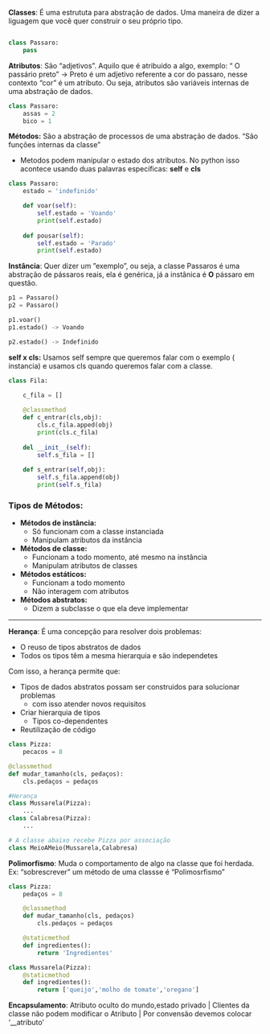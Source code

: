 **Classes**: É uma estrututa para abstração de dados. Uma maneira de dizer a liguagem que você quer construir o seu próprio tipo. 

```python

class Passaro:
	pass
```

**Atributos**:  São “adjetivos”. Aquilo que é atribuido a algo, exemplo:  “ O passário preto” → Preto é um adjetivo referente a cor do passaro, nesse contexto “cor” é um atributo. Ou seja, atributos são variáveis internas de uma abstração de dados.

```python
class Passaro:
	assas = 2
	bico = 1
```

**Métodos:** São a abstração de processos de uma abstração de dados. “São funções internas da classe”

- Metodos podem manipular o estado dos atributos. No python isso acontece usando duas palavras específicas: **self** e **cls**

```python
class Passaro:
	estado = 'indefinido'

	def voar(self):
		self.estado = 'Voando'
		print(self.estado)
	
	def pousar(self):
		self.estado = 'Parado'
		print(self.estado)
```

**Instância**: Quer dizer um ”exemplo”, ou seja, a classe Passaros é uma abstração de pássaros reais, ela é genérica, já a instânica é **O** pássaro em questão. 

```python
p1 = Passaro()
p2 = Passaro()

p1.voar()
p1.estado() -> Voando

p2.estado() -> Indefinido
```

**self x cls:** Usamos self sempre que queremos falar com o exemplo ( instancia) e usamos cls quando queremos falar com a classe.

```python
class Fila:

	c_fila = []
	
	@classmethod
	def c_entrar(cls,obj):
		cls.c_fila.apped(obj)
		print(cls.c_fila)
	
	del __init__(self):
		self.s_fila = []
	
	def s_entrar(self,obj):
		self.s_fila.append(obj)
		print(self.s_fila)
```

### Tipos de Métodos:

- **Métodos de instância:**
    - Só funcionam com a classe instanciada
    - Manipulam atributos da instância
- **Métodos de classe:**
    - Funcionam a todo momento, até mesmo na instância
    - Manipulam atributos de classes
- **Métodos estáticos:**
    - Funcionam a todo momento
    - Não interagem com atributos
- **Métodos abstratos:**
    - Dizem a subclasse o que ela deve implementar

---

**Herança**: É uma concepção para resolver dois problemas:

- O reuso de tipos abstratos de dados
- Todos os tipos têm a mesma hierarquia e são independetes

Com isso, a herança permite que:

- Tipos de dados abstratos possam ser construidos para solucionar problemas
    - com isso atender novos requisitos
- Criar hierarquia de tipos
    - Tipos co-dependentes
- Reutilização de código

```python
class Pizza:
	pecacos = 8

@classmethod
def mudar_tamanho(cls, pedaços):
	cls.pedaços = pedaços

#Herança
class Mussarela(Pizza):
	... 
class Calabresa(Pizza):
	... 

# A classe abaixo recebe Pizza por associação 
class MeioAMeio(Mussarela,Calabresa)
```

**Polimorfismo**: Muda o comportamento de algo na classe que foi herdada. Ex: “sobrescrever” um método de uma classse é “Polimosrfismo”

```python
class Pizza:
	pedaços = 8

	@classmethod
	def mudar_tamanho(cls, pedaços)
		cls.pedaços = pedaços

	@staticmethod
	def ingredientes():
		return 'Ingredientes'

class Mussarela(Pizza):
	@staticmethod
	def ingredientes():
		return ['queijo','molho de tomate','oregano']
```

**Encapsulamento**: Atributo oculto do mundo,estado privado | Clientes da classe não podem modificar o Atributo | Por convensão devemos colocar ‘__atributo’
